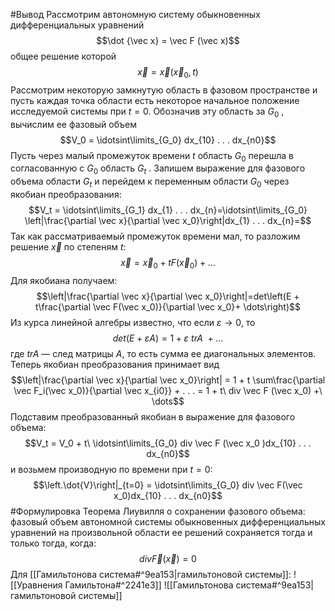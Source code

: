 #Вывод
Рассмотрим автономную систему обыкновенных дифференциальных уравнений $$\dot {\vec x} = \vec F (\vec x)$$
общее решение которой$$\vec x = \vec x (\vec x_0 , t)$$
Рассмотрим некоторую замкнутую область в фазовом пространстве и пусть каждая точка области есть некоторое начальное положение исследуемой системы при $t = 0$. Обозначив эту область за $G_0$ , вычислим ее фазовый объем$$V_0 = \idotsint\limits_{G_0} dx_{10} . . . dx_{n0}$$
Пусть через малый промежуток времени $t$ область $G_0$ перешла в согласованную с $G_0$ область $G_t$ . Запишем выражение для фазового объема области $G_t$ и перейдем к переменным области $G_0$ через якобиан преобразования:$$V_t = \idotsint\limits_{G_1} dx_{1} . . . dx_{n}=\idotsint\limits_{G_0} \left|\frac{\partial \vec x}{\partial \vec x_0}\right|dx_{1} . . . dx_{n}=$$
Так как рассматриваемый промежуток времени мал, то разложим решение $\vec x$ по степеням $t$: $$\vec x = \vec x_0 + t F (\vec x_0 ) + \dots$$
Для якобиана получаем:$$\left|\frac{\partial \vec x}{\partial \vec x_0}\right|=det\left(E + t\frac{\partial \vec F(\vec x_0)}{\partial \vec x_0}+ \dots\right)$$
Из курса линейной алгебры известно, что если $ε → 0$, то $$det(E + εA) = 1 + ε\ trA\ + \dots $$
где $trA$ — след матрицы $A$, то есть сумма ее диагональных элементов.
Теперь якобиан преобразования принимает вид$$\left|\frac{\partial \vec x}{\partial \vec x_0}\right| = 1 + t \sum\frac{\partial \vec F_i(\vec x_0)}{\partial \vec x_{i0}} + . . . = 1 + t\ div \vec F (\vec x_0) +\ \dots$$
Подставим преобразованный якобиан в выражение для фазового объема:$$V_t = V_0 + t\ \idotsint\limits_{G_0} div \vec F (\vec x_0 )dx_{10} . . . dx_{n0}$$
и возьмем производную по времени при $t = 0$:$$\left.\dot{V}\right|_{t=0} = \idotsint\limits_{G_0} div \vec F(\vec x_0)dx_{10} . . . dx_{n0}$$
#Формулировка 
Теорема Лиувилля о сохранении фазового объема: фазовый объем автономной системы обыкновенных дифференциальных уравнений на произвольной области ее решений сохраняется тогда и только тогда, когда:$$div \vec F (\vec x)=0$$
Для [[Гамильтонова система#^9ea153|гамильтоновой системы]]:
![[Уравнения Гамильтона#^2241e3]]
![[Гамильтонова система#^9ea153|гамильтоновой системы]]